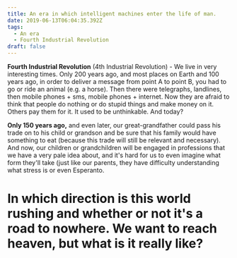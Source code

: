 ```yaml
---
title: An era in which intelligent machines enter the life of man.
date: 2019-06-13T06:04:35.392Z
tags:
  - An era
  - Fourth Industrial Revolution
draft: false
---
```

**Fourth Industrial Revolution** (4th Industrial Revolution) - We live in very interesting times. Only 200 years ago, and most places on Earth and 100 years ago, in order to deliver a message from point A to point B, you had to go or ride an animal (e.g. a horse). Then there were telegraphs, landlines, then mobile phones + sms, mobile phones + internet. Now they are afraid to think that people do nothing or do stupid things and make money on it. Others pay them for it. It used to be unthinkable. And today? 



**Only 150 years ago,** and even later, our great-grandfather could pass his trade on to his child or grandson and be sure that his family would have something to eat (because this trade will still be relevant and necessary). And now, our children or grandchildren will be engaged in professions that we have a very pale idea about, and it's hard for us to even imagine what form they'll take (just like our parents, they have difficulty understanding what stress is or even Esperanto. 



# In which direction is this world rushing and whether or not it's a road to nowhere. We want to reach heaven, but what is it really like?
